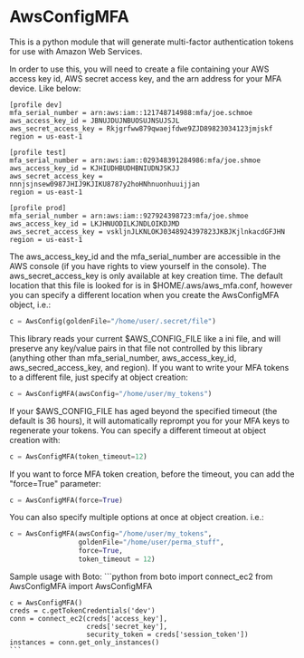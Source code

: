 AwsConfigMFA
=======================

This is a python module that will generate multi-factor authentication tokens
for use with Amazon Web Services.

In order to use this, you will need to create a file containing your AWS
access key id, AWS secret access key, and the arn address for your MFA
device. Like below:

```
[profile dev]
mfa_serial_number = arn:aws:iam::121748714988:mfa/joe.schmoe
aws_access_key_id = JBNUJDUJNBUOSUJNSUJSJL
aws_secret_access_key = Rkjgrfww879qwaejfdwe9ZJD89823034123jmjskf
region = us-east-1

[profile test]
mfa_serial_number = arn:aws:iam::029348391284986:mfa/joe.shmoe
aws_access_key_id = KJHIUDHBUDHBNIUDNJSKJJ
aws_secret_access_key = nnnjsjnsew0987JHIJ9KJIKU8787y2hoHNhnuonhuuijjan
region = us-east-1

[profile prod]
mfa_serial_number = arn:aws:iam::927924398723:mfa/joe.shmoe
aws_access_key_id = LKJHNUODILKJNDLOIKDJMD
aws_secret_access_key = vskljnJLKNLOKJ0348924397823JKBJKjlnkacdGFJHN
region = us-east-1
```

The aws_access_key_id and the mfa_serial_number are accessible in the
AWS console (if you have rights to view yourself in the console). The
aws_secret_access_key is only available at key creation time. The
default location that this file is looked for is in
$HOME/.aws/aws_mfa.conf, however you can specify a different location
when you create the AwsConfigMFA object, i.e.:
  ```python
  c = AwsConfig(goldenFile="/home/user/.secret/file")
  ```

This library reads your current $AWS_CONFIG_FILE like a ini file, and
will preserve any key/value pairs in that file not controlled by this
library (anything other than mfa_serial_number, aws_access_key_id,
aws_secred_access_key, and region). If you want to write your MFA
tokens to a different file, just specify at object creation:
  ```python
  c = AwsConfigMFA(awsConfig="/home/user/my_tokens")
  ```

If your $AWS_CONFIG_FILE has aged beyond the specified timeout (the
default is 36 hours), it will automatically reprompt you for your MFA
keys to regenerate your tokens. You can specify a different timeout at
object creation with:
  ```python
  c = AwsConfigMFA(token_timeout=12)
  ```

If you want to force MFA token creation, before the timeout, you can
add the "force=True" parameter:
  ```python
  c = AwsConfigMFA(force=True)
  ```

You can also specify multiple options at once at object creation. i.e.:
  ```python
  c = AwsConfigMFA(awsConfig="/home/user/my_tokens",
                   goldenFile="/home/user/perma_stuff",
                   force=True,
                   token_timeout = 12)
  ```

Sample usage with Boto:
    ```python
    from boto import connect_ec2
    from AwsConfigMFA import AwsConfigMFA

    c = AwsConfigMFA()
    creds = c.getTokenCredentials('dev')
    conn = connect_ec2(creds['access_key'],
                       creds['secret_key'],
                       security_token = creds['session_token'])
    instances = conn.get_only_instances()
    ```

